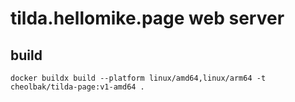 # tilda.hellomike.page web server

## build

```shell
docker buildx build --platform linux/amd64,linux/arm64 -t cheolbak/tilda-page:v1-amd64 .
```
